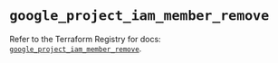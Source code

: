 # `google_project_iam_member_remove`

Refer to the Terraform Registry for docs: [`google_project_iam_member_remove`](https://registry.terraform.io/providers/hashicorp/google-beta/6.4.0/docs/resources/google_project_iam_member_remove).
